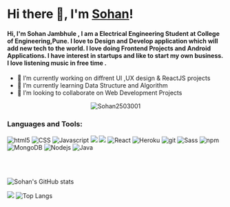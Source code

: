 # Hi there 👋, I'm [Sohan](https://sohanjambhule-portfolio.netlify.app/)! 

#### Hi, I'm Sohan Jambhule , I am a Electrical Engineering Student at College of Engineering,Pune. I love to Design and Develop application which will add new tech to the world. I love doing Frontend Projects and Android Applications. I have interest in startups and like to start my own business. I love listening music in free time .


- 🔭 I’m currently working on diffrent UI ,UX design & ReactJS projects
- 🌱 I’m currently learning Data Structure and Algorithm  
- 👯 I’m looking to collaborate on Web Development Projects

<p align="center"> <img src="https://komarev.com/ghpvc/?username=sohan2503001&label=Profile%20views&color=129e00&style=plastic" alt="Sohan2503001" /> </p>

### Languages and Tools:
<p>
<img alt="html5" src="https://img.shields.io/badge/-HTML5-E34F26?style=flat-square&logo=html5&logoColor=black" />
<img alt="CSS" src="https://img.shields.io/badge/-CSS3-1572B6?style=flat-square&logo=CSS3&logoColor=black" />
<img alt="Javascript" src="https://img.shields.io/badge/-Javascript-F7DF1E?style=flat-square&logo=JavaScript&logoColor=black" />
<img aly="jQuery" src="https://img.shields.io/badge/-jQuery-0769AD?style=flat-square&logo=jQuery&logoColor=black">
<img aly="Bootstrap" src="https://img.shields.io/badge/-Bootstrap-0288D1?style=flat-square&logo=Bootstrap&logoColor=black">
<img alt="React" src="https://img.shields.io/badge/-React-61DAFB?style=flat-square&logo=React&logoColor=black" />
<img alt="Heroku" src="https://img.shields.io/badge/-Heroku-430098?style=flat-square&logo=heroku&logoColor=black" />
<img alt="git" src="https://img.shields.io/badge/-Git-F05032?style=flat-square&logo=git&logoColor=black" />
<img alt="Sass" src="https://img.shields.io/badge/-Sass-CC6699?style=flat-square&logo=sass&logoColor=black" />
<img alt="npm" src="https://img.shields.io/badge/-NPM-CB3837?style=flat-square&logo=npm&logoColor=black" />
<img alt="MongoDB" src="https://img.shields.io/badge/-MongoDB-13aa52?style=flat-square&logo=mongodb&logoColor=black" />
<img alt="Nodejs" src="https://img.shields.io/badge/-Nodejs-43853d?style=flat-square&logo=Node.js&logoColor=black" />
<img alt="Java" src="https://img.shields.io/badge/-Java-007396?style=flat-square&logo=Java&logoColor=black">
</p>
  

<br />
<br />


 ![Sohan's GitHub stats](https://github-readme-stats.vercel.app/api?username=sohan2503001&show_icons=true&theme=tokyonight) 

<img src="https://github-readme-streak-stats.herokuapp.com/?user=sohan2503001&layout=compact&theme=tokyonight"/> ![Top Langs](https://github-readme-stats.vercel.app/api/top-langs/?username=sohan2503001&layout=compact&theme=tokyonight) 


